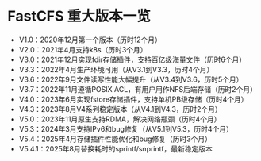 # FastCFS 重大版本一览

* V1.0：2020年12月第一个版本（历时12个月）
* V2.0：2021年4月支持k8s（历时3个月）
* V3.0：2021年12月实现fdir存储插件，支持百亿级海量文件（历时6个月）
* V3.3：2022年4月生产环境可用（从V3.1到V3.3，历时4个月）
* V3.6：2022年9月文件读写性能大幅提升（从V3.4到V3.6，历时5个月）
* V3.7：2022年11月遵循POSIX ACL，有用户用作NFS后端存储（历时2个月）
* V4.0：2023年6月实现fstore存储插件，支持单机PB级存储（历时4个月）
* V4.3：2023年8月V4系列稳定版本（从V4.1到V4.3，历时2个月）
* V5.0：2023年11月原生支持RDMA，解决网络瓶颈（历时4个月）
* V5.3：2024年3月支持IPv6和bug修复（从V5.1到V5.3，历时4个月）
* V5.4：2025年4月存储插件性能优化和bug修复（历时3个月）
* V5.4.1：2025年8月替换耗时的sprintf/snprintf，最新稳定版本
